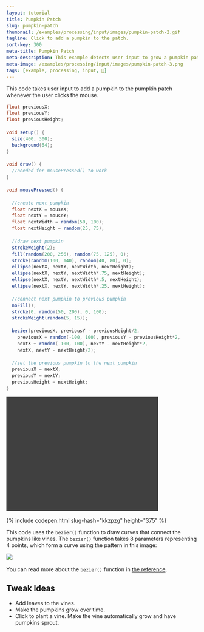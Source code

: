 ```yaml
---
layout: tutorial
title: Pumpkin Patch
slug: pumpkin-patch
thumbnail: /examples/processing/input/images/pumpkin-patch-2.gif
tagline: Click to add a pumpkin to the patch.
sort-key: 300
meta-title: Pumpkin Patch
meta-description: This example detects user input to grow a pumpkin patch! 🎃
meta-image: /examples/processing/input/images/pumpkin-patch-3.png
tags: [example, processing, input, 🎃]
---
```


This code takes user input to add a pumpkin to the pumpkin patch whenever the user clicks the mouse.

```java
float previousX;
float previousY;
float previousHeight;

void setup() {
  size(400, 300);
  background(64);
}

void draw() {
  //needed for mousePressed() to work
}

void mousePressed() {

  //create next pumpkin
  float nextX = mouseX;
  float nextY = mouseY;
  float nextWidth = random(50, 100);
  float nextHeight = random(25, 75);

  //draw next pumpkin
  strokeWeight(2);
  fill(random(200, 256), random(75, 125), 0);
  stroke(random(100, 140), random(40, 80), 0);
  ellipse(nextX, nextY, nextWidth, nextHeight);
  ellipse(nextX, nextY, nextWidth*.75, nextHeight);
  ellipse(nextX, nextY, nextWidth*.5, nextHeight);
  ellipse(nextX, nextY, nextWidth*.25, nextHeight);

  //connect next pumpkin to previous pumpkin
  noFill();
  stroke(0, random(50, 200), 0, 100);
  strokeWeight(random(5, 15));

  bezier(previousX, previousY - previousHeight/2, 
    previousX + random(-100, 100), previousY - previousHeight*2, 
    nextX + random(-100, 100), nextY - nextHeight*2, 
    nextX, nextY - nextHeight/2);

  //set the previous pumpkin to the next pumpkin
  previousX = nextX;
  previousY = nextY;
  previousHeight = nextHeight;
}
```

![pumpkin patch](/examples/processing/input/images/pumpkin-patch-1.gif)

{% include codepen.html slug-hash="kkzpzg" height="375" %}

This code uses the `bezier()` function to draw curves that connect the pumpkins like vines. The `bezier()` function takes 8 parameters representing 4 points, which form a curve using the pattern in this image:

<img src="https://upload.wikimedia.org/wikipedia/commons/thumb/d/d0/Bezier_curve.svg/800px-Bezier_curve.svg.png" style="width:200px" />

You can read more about the `bezier()` function in [the reference](https://processing.org/reference/bezier_.html).
    
## Tweak Ideas

- Add leaves to the vines.
- Make the pumpkins grow over time.
- Click to plant a vine. Make the vine automatically grow and have pumpkins sprout.
